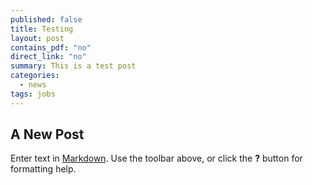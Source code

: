 ```yaml
---
published: false
title: Testing
layout: post
contains_pdf: "no"
direct_link: "no"
summary: This is a test post
categories: 
  - news
tags: jobs
---
```


## A New Post

Enter text in [Markdown](http://daringfireball.net/projects/markdown/). Use the toolbar above, or click the **?** button for formatting help.
